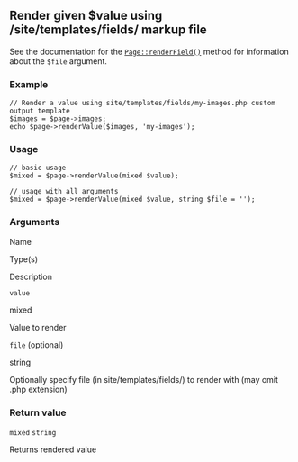 Render given $value using /site/templates/fields/ markup file
-------------------------------------------------------------

See the documentation for the [`Page::renderField()`](/api/ref/page/render-field/) method for information about the `$file` argument.

### Example

    // Render a value using site/templates/fields/my-images.php custom output template
    $images = $page->images;
    echo $page->renderValue($images, 'my-images'); 

### Usage

    // basic usage
    $mixed = $page->renderValue(mixed $value);
    
    // usage with all arguments
    $mixed = $page->renderValue(mixed $value, string $file = '');

### Arguments

Name

Type(s)

Description

`value`

mixed

Value to render

`file` (optional)

string

Optionally specify file (in site/templates/fields/) to render with (may omit .php extension)

### Return value

`mixed` `string`

Returns rendered value

